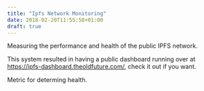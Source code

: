 ```yaml
---
title: "Ipfs Network Monitoring"
date: 2018-02-20T11:55:58+01:00
draft: true
---
```


Measuring the performance and health of the public IPFS network.

This system resulted in having a public dashboard running over at
https://ipfs-dashboard.theoldfuture.com/, check it out if you want.

Metric for determing health.
